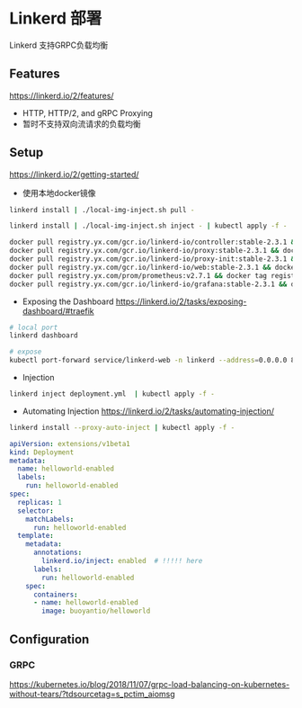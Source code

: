 # Linkerd 部署
Linkerd 支持GRPC负载均衡

## Features
https://linkerd.io/2/features/
* HTTP, HTTP/2, and gRPC Proxying
* 暂时不支持双向流请求的负载均衡
## Setup
https://linkerd.io/2/getting-started/

* 使用本地docker镜像

```bash
linkerd install | ./local-img-inject.sh pull -

linkerd install | ./local-img-inject.sh inject - | kubectl apply -f -

docker pull registry.yx.com/gcr.io/linkerd-io/controller:stable-2.3.1 && docker tag registry.yx.com/gcr.io/linkerd-io/controller:stable-2.3.1 gcr.io/linkerd-io/controller:stable-2.3.1
docker pull registry.yx.com/gcr.io/linkerd-io/proxy:stable-2.3.1 && docker tag registry.yx.com/gcr.io/linkerd-io/proxy:stable-2.3.1 gcr.io/linkerd-io/proxy:stable-2.3.1
docker pull registry.yx.com/gcr.io/linkerd-io/proxy-init:stable-2.3.1 && docker tag registry.yx.com/gcr.io/linkerd-io/proxy-init:stable-2.3.1 gcr.io/linkerd-io/proxy-init:stable-2.3.1
docker pull registry.yx.com/gcr.io/linkerd-io/web:stable-2.3.1 && docker tag registry.yx.com/gcr.io/linkerd-io/web:stable-2.3.1 gcr.io/linkerd-io/web:stable-2.3.1
docker pull registry.yx.com/prom/prometheus:v2.7.1 && docker tag registry.yx.com/prom/prometheus:v2.7.1 prom/prometheus:v2.7.1
docker pull registry.yx.com/gcr.io/linkerd-io/grafana:stable-2.3.1 && docker tag registry.yx.com/gcr.io/linkerd-io/grafana:stable-2.3.1 gcr.io/linkerd-io/grafana:stable-2.3.1


```

* Exposing the Dashboard
https://linkerd.io/2/tasks/exposing-dashboard/#traefik
```bash
# local port
linkerd dashboard

# expose
kubectl port-forward service/linkerd-web -n linkerd --address=0.0.0.0 8084:8084

```

* Injection

``` bash
linkerd inject deployment.yml  | kubectl apply -f -
```

* Automating Injection
https://linkerd.io/2/tasks/automating-injection/

``` bash
linkerd install --proxy-auto-inject | kubectl apply -f -
```

```yaml
apiVersion: extensions/v1beta1
kind: Deployment
metadata:
  name: helloworld-enabled
  labels:
    run: helloworld-enabled
spec:
  replicas: 1
  selector:
    matchLabels:
      run: helloworld-enabled
  template:
    metadata:
      annotations:
        linkerd.io/inject: enabled  # !!!!! here
      labels:
        run: helloworld-enabled
    spec:
      containers:
      - name: helloworld-enabled
        image: buoyantio/helloworld
```
## Configuration

### GRPC

https://kubernetes.io/blog/2018/11/07/grpc-load-balancing-on-kubernetes-without-tears/?tdsourcetag=s_pctim_aiomsg